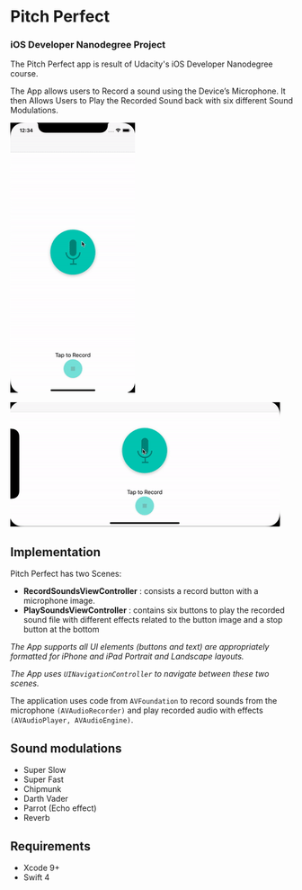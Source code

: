 # Pitch Perfect
### iOS Developer Nanodegree Project

The Pitch Perfect app is result of Udacity's iOS Developer Nanodegree course.

The App allows users to Record a sound using the Device’s Microphone. It then Allows Users to Play the Recorded Sound back with six different Sound Modulations.

![](pitch-perfect-iPhoneX-portrait.gif) 

![](pitch-perfect-iPhoneX-landscape.gif)

## Implementation
Pitch Perfect has two Scenes: 
- **RecordSoundsViewController** : consists a record button with a microphone image.
- **PlaySoundsViewController** : contains six buttons to play the recorded sound file with different effects related to the button image and a stop button at the bottom

*The App supports all UI elements (buttons and text) are appropriately formatted for iPhone and iPad Portrait and Landscape layouts.*

*The App uses `UINavigationController` to navigate between these two scenes.*

The application uses code from `AVFoundation` to record sounds from the microphone `(AVAudioRecorder)` and play recorded audio with effects `(AVAudioPlayer, AVAudioEngine)`.

## Sound modulations
- Super Slow
- Super Fast
- Chipmunk
- Darth Vader
- Parrot (Echo effect)
- Reverb

## Requirements
- Xcode 9+
- Swift 4
